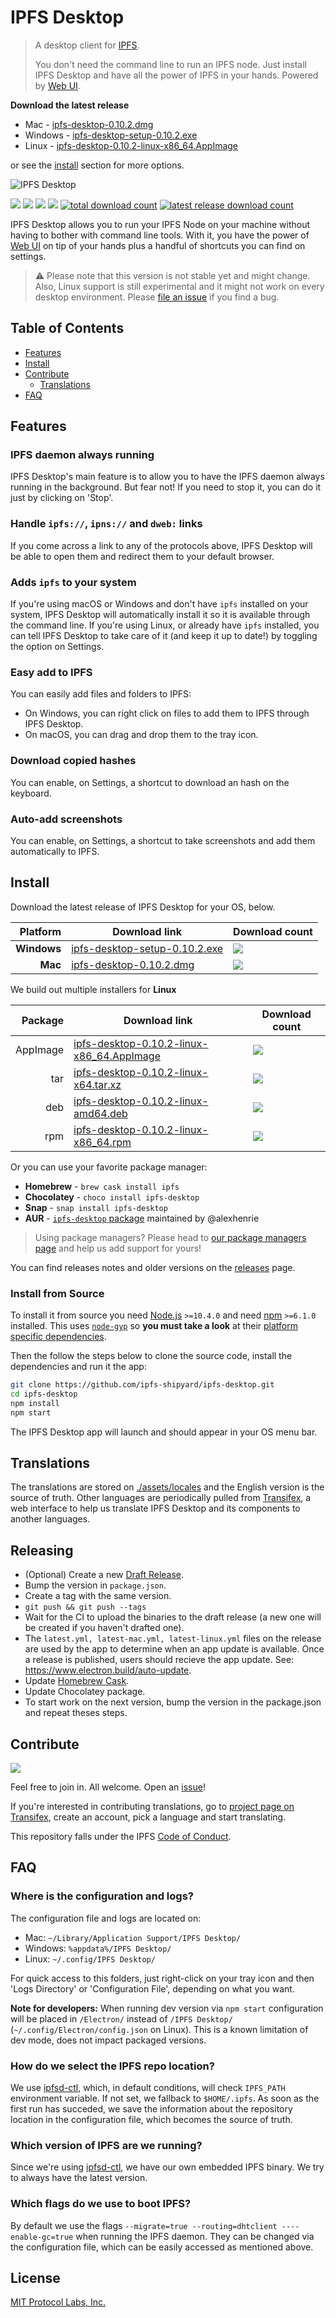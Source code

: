 # IPFS Desktop

> A desktop client for [IPFS](https://ipfs.io).
>
> You don't need the command line to run an IPFS node. Just install IPFS Desktop and have all the power of IPFS in your hands. Powered by [Web UI](https://github.com/ipfs-shipyard/ipfs-webui).

**Download the latest release**

- Mac - [ipfs-desktop-0.10.2.dmg](https://github.com/ipfs-shipyard/ipfs-desktop/releases/download/v0.10.2/ipfs-desktop-0.10.2.dmg)
- Windows - [ipfs-desktop-setup-0.10.2.exe](https://github.com/ipfs-shipyard/ipfs-desktop/releases/download/v0.10.2/ipfs-desktop-setup-0.10.2.exe)
- Linux - [ipfs-desktop-0.10.2-linux-x86_64.AppImage](https://github.com/ipfs-shipyard/ipfs-desktop/releases/download/v0.10.2/ipfs-desktop-0.10.2-linux-x86_64.AppImage)

or see the [install](#install) section for more options.

![IPFS Desktop](https://user-images.githubusercontent.com/157609/55424318-426b1680-5580-11e9-93ec-ec261879367f.jpg)

[![](https://img.shields.io/badge/made%20by-Protocol%20Labs-blue.svg?style=flat-square)](https://protocol.ai/)
[![](https://img.shields.io/badge/project-IPFS-blue.svg?style=flat-square)](http://ipfs.io/)
[![](https://img.shields.io/badge/freenode-%23ipfs-blue.svg?style=flat-square)](http://webchat.freenode.net/?channels=%23ipfs)
[![](https://david-dm.org/ipfs-shipyard/ipfs-desktop.svg?style=flat-square)](https://david-dm.org/ipfs-shipyard/ipfs-desktop)
[![total download count](https://img.shields.io/github/downloads/ipfs-shipyard/ipfs-desktop/total.svg?style=flat-square)](https://github.com/ipfs-shipyard/ipfs-desktop/releases)
[![latest release download count](https://img.shields.io/github/downloads-pre/ipfs-shipyard/ipfs-desktop/v0.10.2/total.svg?style=flat-square)](https://github.com/ipfs-shipyard/ipfs-desktop/releases/tag/v0.10.2)

IPFS Desktop allows you to run your IPFS Node on your machine without having to bother with command line tools. With it, you have the power of [Web UI](https://github.com/ipfs-shipyard/ipfs-webui) on tip of your hands plus a handful of shortcuts you can find on settings.

> ⚠ Please note that this version is not stable yet and might change. Also, Linux support is still experimental and it might not work on every desktop environment. Please [file an issue](https://github.com/ipfs-shipyard/ipfs-desktop/issues/new) if you find a bug.

## Table of Contents

- [Features](#features)
- [Install](#install)
- [Contribute](#contribute)
    - [Translations](#translations)
- [FAQ](#faq)

## Features

### IPFS daemon always running

IPFS Desktop's main feature is to allow you to have the IPFS daemon always running in the background. But fear not! If you need to stop it, you can do it just by clicking on 'Stop'.

### Handle `ipfs://`, `ipns://` and `dweb:` links

If you come across a link to any of the protocols above, IPFS Desktop will be able to open them and redirect them to your default browser.

### Adds `ipfs` to your system

If you're using macOS or Windows and don't have `ipfs` installed on your system, IPFS Desktop will automatically install it so it is available through the command line. If you're using Linux, or already have `ipfs` installed, you can tell IPFS Desktop to take care of it (and keep it up to date!) by toggling the option on Settings.

### Easy add to IPFS

You can easily add files and folders to IPFS:

- On Windows, you can right click on files to add them to IPFS through IPFS Desktop.
- On macOS, you can drag and drop them to the tray icon.

### Download copied hashes

You can enable, on Settings, a shortcut to download an hash on the keyboard.

### Auto-add screenshots

You can enable, on Settings, a shortcut to take screenshots and add them automatically to IPFS.

## Install

Download the latest release of IPFS Desktop for your OS, below.

| Platform | Download link | Download count
|---------:|---------------|---------------
| **Windows**  | [ipfs-desktop-setup-0.10.2.exe](https://github.com/ipfs-shipyard/ipfs-desktop/releases/download/v0.10.2/ipfs-desktop-setup-0.10.2.exe) | [![](https://img.shields.io/github/downloads-pre/ipfs-shipyard/ipfs-desktop/v0.10.2/ipfs-desktop-setup-0.10.2.exe.svg?style=flat-square)](https://github.com/ipfs-shipyard/ipfs-desktop/releases/download/v0.10.2/ipfs-desktop-setup-0.10.2.exe)
| **Mac**    | [ipfs-desktop-0.10.2.dmg](https://github.com/ipfs-shipyard/ipfs-desktop/releases/download/v0.10.2/ipfs-desktop-0.10.2.dmg) | [![](https://img.shields.io/github/downloads-pre/ipfs-shipyard/ipfs-desktop/v0.10.2/ipfs-desktop-0.10.2.dmg.svg?style=flat-square)](https://github.com/ipfs-shipyard/ipfs-desktop/releases/download/v0.10.2/ipfs-desktop-0.10.2.dmg)

We build out multiple installers for **Linux**

| Package | Download link | Download count
|---------:|---------------|---------------
| AppImage | [ipfs-desktop-0.10.2-linux-x86_64.AppImage](https://github.com/ipfs-shipyard/ipfs-desktop/releases/download/v0.10.2/ipfs-desktop-0.10.2-linux-x86_64.AppImage) | [![](https://img.shields.io/github/downloads-pre/ipfs-shipyard/ipfs-desktop/v0.10.2/ipfs-desktop-0.10.2-linux-x86_64.AppImage.svg?style=flat-square)](https://github.com/ipfs-shipyard/ipfs-desktop/releases/download/v0.10.2/ipfs-desktop-0.10.2-linux-x86_64.AppImage)
| tar | [ipfs-desktop-0.10.2-linux-x64.tar.xz](https://github.com/ipfs-shipyard/ipfs-desktop/releases/download/v0.10.2/ipfs-desktop-0.10.2-linux-x64.tar.xz) | [![](https://img.shields.io/github/downloads-pre/ipfs-shipyard/ipfs-desktop/v0.10.2/ipfs-desktop-0.10.2-linux-x64.tar.xz.svg?style=flat-square)](https://github.com/ipfs-shipyard/ipfs-desktop/releases/download/v0.10.2/ipfs-desktop-0.10.2-linux-x64.tar.xz)
| deb | [ipfs-desktop-0.10.2-linux-amd64.deb](https://github.com/ipfs-shipyard/ipfs-desktop/releases/download/v0.10.2/ipfs-desktop-0.10.2-linux-amd64.deb) | [![](https://img.shields.io/github/downloads-pre/ipfs-shipyard/ipfs-desktop/v0.10.2/ipfs-desktop-0.10.2-linux-amd64.deb.svg?style=flat-square)](https://github.com/ipfs-shipyard/ipfs-desktop/releases/download/v0.10.2/ipfs-desktop-0.10.2-linux-amd64.deb)
| rpm | [ipfs-desktop-0.10.2-linux-x86_64.rpm](https://github.com/ipfs-shipyard/ipfs-desktop/releases/download/v0.10.2/ipfs-desktop-0.10.2-linux-x86_64.rpm) | [![](https://img.shields.io/github/downloads-pre/ipfs-shipyard/ipfs-desktop/v0.10.2/ipfs-desktop-0.10.2-linux-x86_64.rpm.svg?style=flat-square)](https://github.com/ipfs-shipyard/ipfs-desktop/releases/download/v0.10.2/ipfs-desktop-0.10.2-linux-x86_64.rpm)

Or you can use your favorite package manager:

- **Homebrew** - `brew cask install ipfs`
- **Chocolatey** - `choco install ipfs-desktop`
- **Snap** - `snap install ipfs-desktop`
- **AUR** - [`ipfs-desktop` package](https://aur.archlinux.org/packages/ipfs-desktop/) maintained by @alexhenrie

> Using package managers? Please head to [our package managers page](https://github.com/ipfs-shipyard/ipfs-desktop/issues/691) and help us add support for yours!

You can find releases notes and older versions on the [releases](https://github.com/ipfs-shipyard/ipfs-desktop/releases) page.

### Install from Source

To install it from source you need [Node.js](https://nodejs.org/en/) `>=10.4.0` and
need [npm](npmjs.org) `>=6.1.0` installed. This uses [`node-gyp`](https://github.com/nodejs/node-gyp) so **you must take a look** at their [platform specific dependencies](https://github.com/nodejs/node-gyp#installation).

Then the follow the steps below to clone the source code, install the dependencies and run it the app:

```bash
git clone https://github.com/ipfs-shipyard/ipfs-desktop.git
cd ipfs-desktop
npm install
npm start
```

The IPFS Desktop app will launch and should appear in your OS menu bar.

## Translations

The translations are stored on [./assets/locales](./assets/locales) and the English version is the source of truth.
Other languages are periodically pulled from [Transifex](https://www.transifex.com/ipfs/ipfs-desktop/), a web interface to help us translate IPFS Desktop and its components to another languages.

## Releasing

- (Optional) Create a new [Draft Release](https://github.com/ipfs-shipyard/ipfs-desktop/releases).
- Bump the version in `package.json`.
- Create a tag with the same version.
- `git push && git push --tags`
- Wait for the CI to upload the binaries to the draft release (a new one will be created if you haven't drafted one).
- The `latest.yml, latest-mac.yml, latest-linux.yml` files on the release are used by the app to determine when an app update is available. Once a release is published, users should recieve the app update. See: https://www.electron.build/auto-update.
- Update [Homebrew Cask](https://github.com/Homebrew/homebrew-cask/blob/master/CONTRIBUTING.md#updating-a-cask).
- Update Chocolatey package.
- To start work on the next version, bump the version in the package.json and repeat theses steps.

## Contribute

[![](https://cdn.rawgit.com/jbenet/contribute-ipfs-gif/master/img/contribute.gif)](https://github.com/ipfs/community/#contributing-guidelines)

Feel free to join in. All welcome. Open an [issue](https://github.com/ipfs-shipyard/ipfs-desktop/issues)!

If you're interested in contributing translations, go to [project page on Transifex](https://www.transifex.com/ipfs/ipfs-desktop/translate/), create an account, pick a language and start translating.

This repository falls under the IPFS [Code of Conduct](https://github.com/ipfs/community/blob/master/code-of-conduct.md).

## FAQ

### Where is the configuration and logs?

The configuration file and logs are located on:
- Mac: `~/Library/Application Support/IPFS Desktop/`
- Windows: `%appdata%/IPFS Desktop/`
- Linux: `~/.config/IPFS Desktop/`

For quick access to this folders, just right-click on your tray icon and then 'Logs Directory' or 'Configuration File', depending on what you want.

**Note for developers:** When running dev version via `npm start` configuration will be placed in `/Electron/` instead of `/IPFS Desktop/` (`~/.config/Electron/config.json` on Linux). This is a known limitation of dev mode, does not impact packaged versions.

### How do we select the IPFS repo location?

We use [ipfsd-ctl](https://github.com/ipfs/js-ipfsd-ctl), which, in default conditions, will check `IPFS_PATH` environment variable. If not set, we fallback to `$HOME/.ipfs`. As soon as the first run has succeded, we save the information about the repository location in the configuration file, which becomes the source of truth.

### Which version of IPFS are we running?

Since we're using [ipfsd-ctl](https://github.com/ipfs/js-ipfsd-ctl), we have our own embedded IPFS binary. We try to always have the latest version.

### Which flags do we use to boot IPFS?

By default we use the flags `--migrate=true --routing=dhtclient ----enable-gc=true` when running the IPFS daemon. They can be changed via the configuration file, which can be easily accessed as mentioned above.

## License

[MIT Protocol Labs, Inc.](./LICENSE)
